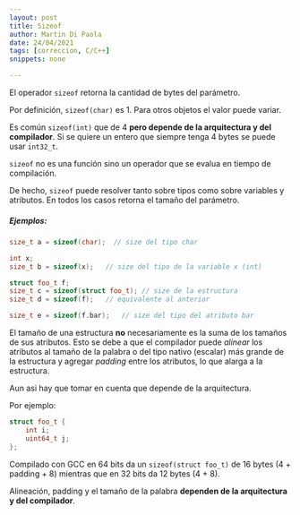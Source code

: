 ```yaml
---
layout: post
title: Sizeof
author: Martin Di Paola
date: 24/04/2021
tags: [correccion, C/C++]
snippets: none

---
```


El operador `sizeof` retorna la cantidad de bytes del parámetro.

Por definición, `sizeof(char)` es 1. Para otros objetos el valor puede
variar.

Es común `sizeof(int)` que de 4 **pero depende de la arquitectura y del
compilador**. Si se quiere un entero que siempre tenga 4 bytes se puede
usar `int32_t`.

`sizeof` no es una función sino un operador que se evalua en tiempo de
compilación.

De hecho, `sizeof` puede resolver tanto sobre tipos como sobre variables
y atributos. En todos los casos retorna el tamaño del parámetro.

##### Ejemplos:

```cpp
size_t a = sizeof(char);  // size del tipo char

int x;
size_t b = sizeof(x);   // size del tipo de la variable x (int)

struct foo_t f;
size_t c = sizeof(struct foo_t); // size de la estructura
size_t d = sizeof(f);   // equivalente al anterior

size_t e = sizeof(f.bar);   // size del tipo del atributo bar
```

El tamaño de una estructura **no** necesariamente es la suma de los
tamaños de sus atributos. Esto se debe a que el compilador puede
*alinear* los atributos al tamaño de la palabra o del tipo nativo
(escalar) más  grande de la estructura y agregar *padding* entre los atributos,
lo que alarga a la estructura.

Aun asi hay que tomar en cuenta que depende de la arquitectura.

Por ejemplo:

```cpp
struct foo_t {
    int i;
    uint64_t j;
};
```

Compilado con GCC en 64 bits da un `sizeof(struct foo_t)` de 16 bytes (4 +
padding + 8) mientras que en 32 bits da 12 bytes (4 + 8).

Alineación, padding y el tamaño de la palabra **dependen de la
arquitectura y del compilador**.


